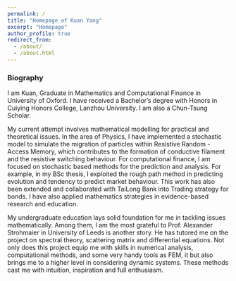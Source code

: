 ```yaml
---
permalink: /
title: "Homepage of Kuan Yang"
excerpt: "Homepage"
author_profile: true
redirect_from: 
  - /about/
  - /about.html
---
```


### Biography
I am Kuan, Graduate in Mathematics and Computational Finance in University of Oxford. I have received a Bachelor’s degree with Honors in Cuiying Honors College, Lanzhou University. I am also a Chun-Tsung Scholar.

My current attempt involves mathematical modelling for practical and theoretical issues. In the area of Physics, I have implemented a stochastic model to simulate the migration of particles within Resistive Random - Access Memory, which contributes to the formation of conductive filament and the resistive switching behaviour. For computational finance, I am focused on stochastic based methods for the prediction and analysis. For example, in my BSc thesis, I exploited the rough path method in predicting evolution and tendency to predict market behaviour. This work has also been extended and collaborated with TaiLong Bank into Trading strategy for bonds. I have also applied mathematics strategies in evidence-based research and education.

My undergraduate education lays solid foundation for me in tackling issues mathematically. Among them, I am the most grateful to Prof. Alexander Strohmaier in University of Leeds is another story. He has tutored me on the project on spectral theory, scattering matrix and differential equations. Not only does this project equip me with skills in numerical analysis, computational methods, and some very handy tools as FEM, it but also brings me to a higher level in considering dynamic systems. These methods cast me with intuition, inspiration and full enthusiasm.



<script type="text/javascript" id="clustrmaps" src="//clustrmaps.com/map_v2.js?d=-0m5H0yFZZ6l-AOmOBX7KWj0kEM2mYkZrczUAuYkWeY&cl=ffffff&w=a"></script>
